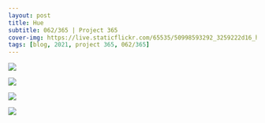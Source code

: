 ```yaml
---
layout: post
title: Hue
subtitle: 062/365 | Project 365
cover-img: https://live.staticflickr.com/65535/50998593292_3259222d16_h.jpg
tags: [blog, 2021, project 365, 062/365]
---
```

<style>
  .intro-header.big-img {
    background-position:center }
</style>
<p class="post-img-wrap">
  <img src="https://live.staticflickr.com/65535/50998593292_3259222d16_h.jpg">
</p>
<p class="post-img-wrap">
  <img src="https://live.staticflickr.com/65535/50989978576_61ebaf95df_h.jpg">
</p>
<p class="post-img-wrap">
  <img src="https://live.staticflickr.com/65535/50989978276_dfdc626f33_h.jpg">
</p>
<p class="post-img-wrap">
  <img src="https://live.staticflickr.com/65535/50989277358_10d71f9454_h.jpg">
</p>
